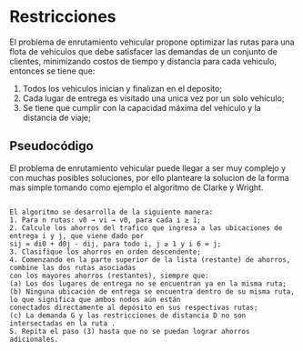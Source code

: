 # Restricciones

El problema de enrutamiento vehicular propone optimizar las rutas para una flota de vehiculos que debe satisfacer las demandas de un conjunto de clientes, minimizando costos de tiempo y distancia para cada vehiculo, entonces se tiene que: 

1. Todos los vehiculos inician y finalizan en el deposito;
2. Cada lugar de entrega es visitado una unica vez por un solo vehículo;
3. Se tiene que cumplir con la capacidad máxima del vehículo y la distancia de viaje;

## Pseudocódigo

El problema de enrutamiento vehicular puede llegar a ser muy complejo y con muchas posibles soluciones, por ello planteare la solucion de la forma mas simple tomando como ejemplo el algoritmo de Clarke y Wright.
``` 

El algoritmo se desarrolla de la siguiente manera:
1. Para n rutas: v0 → vi → v0, para cada i ≥ 1;
2. Calcule los ahorros del trafico que ingresa a las ubicaciones de entrega i y j, que viene dado por 
sij = di0 + d0j - dij, para todo i, j ≥ 1 y i 6 = j;
3. Clasifique los ahorros en orden descendente;
4. Comenzando en la parte superior de la lista (restante) de ahorros, combine las dos rutas asociadas
con los mayores ahorros (restantes), siempre que:
(a) Los dos lugares de entrega no se encuentran ya en la misma ruta;
(b) Ninguna ubicación de entrega se encuentra dentro de su misma ruta, lo que significa que ambos nodos aún están
conectados directamente al depósito en sus respectivas rutas;
(c) La demanda G y las restricciones de distancia D no son intersectadas en la ruta .
5. Repita el paso (3) hasta que no se puedan lograr ahorros adicionales.
```

